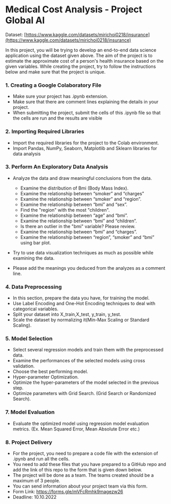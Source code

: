 # Medical Cost Analysis - Project Global AI

Dataset: [https://www.kaggle.com/datasets/mirichoi0218/insurance](https://www.kaggle.com/datasets/mirichoi0218/insurance)

In this project, you will be trying to develop an end-to-end data science application using the
dataset given above. The aim of the project is to estimate the approximate cost of a person's
health insurance based on the given variables. While creating the project, try to follow the
instructions below and make sure that the project is unique.

### 1. Creating a Google Colaboratory File

* Make sure your project has .ipynb extension.
* Make sure that there are comment lines explaining the details in your project.
* When submitting the project, submit the cells of this .ipynb file so that the cells are run and the results are visible

### 2. Importing Required Libraries

* Import the required libraries for the project to the Colab environment.
* Import Pandas, NumPy, Seaborn, Matplotlib and Sklearn libraries for data analysis

### 3. Perform An Exploratory Data Analysis

* Analyze the data and draw meaningful conclusions from the data.
  - Examine the distribution of Bmi (Body Mass Index).
  - Examine the relationship between “smoker” and “charges”
  - Examine the relationship between “smoker” and “region”.
  - Examine the relationship between “bmi” and “sex”.
  - Find the "region" with the most "children".
  - Examine the relationship between “age” and “bmi”.
  - Examine the relationship between “bmi” and “children”.
  - Is there an outlier in the "bmi" variable? Please review.
  - Examine the relationship between “bmi” and “charges”.
  - Examine the relationship between “region”, “smoker” and “bmi” using bar plot.

* Try to use data visualization techniques as much as possible while examining the
data.
* Please add the meanings you deduced from the analyzes as a comment line.

### 4. Data Preprocessing

* In this section, prepare the data you have, for training the model.
* Use Label Encoding and One-Hot Encoding techniques to deal with categorical variables.
* Split your dataset into X_train,X_test, y_train, y_test.
* Scale the dataset by normalizing it(Min-Max Scaling or Standard Scaling).

### 5. Model Selection

* Select several regression models and train them with the preprocessed data.
* Examine the performances of the selected models using cross validation.
* Choose the best performing model.
* Hyper-parameter Optimization.
* Optimize the hyper-parameters of the model selected in the previous step.
* Optimize parameters with Grid Search. (Grid Search or Randomized Search).

### 7. Model Evaluation

* Evaluate the optimized model using regression model evaluation metrics. (Ex. Mean Squared Error, Mean Absolute Error etc.)

### 8. Project Delivery

* For the project, you need to prepare a code file with the extension of .ipynb and run all the cells.
* You need to add these files that you have prepared to a GitHub repo and add the link of this repo to the form that is given down below.
* The project will be done as a team. The teams created should be a maximum of 3 people.
* You can send information about your project team via this form.
* Form Link: https://forms.gle/mVFcRmhk9magezw26
* Deadline: 10.10.2022
